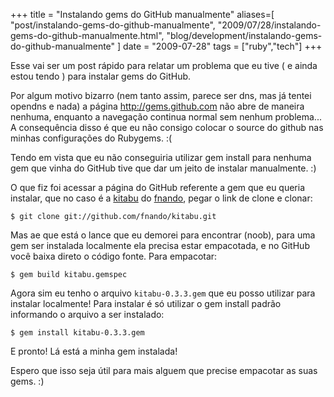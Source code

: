 +++
title = "Instalando gems do GitHub manualmente"
aliases=[
  "post/instalando-gems-do-github-manualmente",
  "2009/07/28/instalando-gems-do-github-manualmente.html",
  "blog/development/instalando-gems-do-github-manualmente"
]
date = "2009-07-28"
tags = ["ruby","tech"]
+++

Esse vai ser um post rápido para relatar um problema que eu tive ( e
ainda estou tendo ) para instalar gems do GitHub.

Por algum motivo bizarro (nem tanto assim, parece ser dns, mas já
tentei opendns e nada) a página http://gems.github.com não abre de
maneira nenhuma, enquanto a navegação continua normal sem nenhum
problema... A consequência disso é que eu não consigo colocar o source
do github nas minhas configurações do Rubygems. :(

Tendo em vista que eu não conseguiria utilizar gem install para
nenhuma gem que vinha do GitHub tive que dar um jeito de instalar
manualmente. :)

O que fiz foi acessar a página do GitHub referente a gem que eu queria
instalar, que no caso é a
[kitabu](http://github.com/fnando/kitabu/tree/master "Kitabu") do
[fnando](http://github.com/fnando "Nando Viera"), pegar o link de
clone e clonar:

    $ git clone git://github.com/fnando/kitabu.git

Mas ae que está o lance que eu demorei para encontrar (noob), para
uma gem ser instalada localmente ela precisa estar empacotada, e no
GitHub você baixa direto o código fonte. Para empacotar:

    $ gem build kitabu.gemspec

Agora sim eu tenho o arquivo `kitabu-0.3.3.gem` que eu posso utilizar
para instalar localmente! Para instalar é só utilizar o gem install
padrão informando o arquivo a ser instalado:

    $ gem install kitabu-0.3.3.gem

E pronto! Lá está a minha gem instalada!

Espero que isso seja útil para mais alguem que precise empacotar as
suas gems. :)



